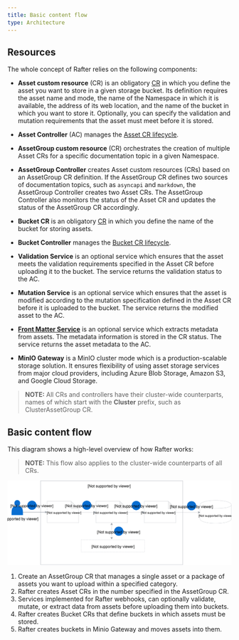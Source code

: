 ```yaml
---
title: Basic content flow
type: Architecture
---
```


## Resources

The whole concept of Rafter relies on the following components:

- **Asset custom resource** (CR) is an obligatory [CR](#custom-resource-asset) in which you define the asset you want to store in a given storage bucket. Its definition requires the asset name and mode, the name of the Namespace in which it is available, the address of its web location, and the name of the bucket in which you want to store it. Optionally, you can specify the validation and mutation requirements that the asset must meet before it is stored.

- **Asset Controller** (AC) manages the [Asset CR lifecycle](#details-asset-custom-resource-lifecycle).

- **AssetGroup custom resource** (CR) orchestrates the creation of multiple Asset CRs for a specific documentation topic in a given Namespace.

- **AssetGroup Controller** creates Asset custom resources (CRs) based on an AssetGroup CR definition. If the AssetGroup CR defines two sources of documentation topics, such as `asyncapi` and `markdown`, the AssetGroup Controller creates two Asset CRs. The AssetGroup Controller also monitors the status of the Asset CR and updates the status of the AssetGroup CR accordingly.

- **Bucket CR** is an obligatory [CR](#custom-resource-bucket) in which you define the name of the bucket for storing assets.

- **Bucket Controller** manages the [Bucket CR lifecycle](#details-bucket-custom-resource-lifecycle).

- **Validation Service** is an optional service which ensures that the asset meets the validation requirements specified in the Asset CR before uploading it to the bucket. The service returns the validation status to the AC.

- **Mutation Service** is an optional service which ensures that the asset is modified according to the mutation specification defined in the Asset CR before it is uploaded to the bucket. The service returns the modified asset to the AC.

- [**Front Matter Service**](#details-front-matter-service) is an optional service which extracts metadata from assets. The metadata information is stored in the CR status. The service returns the asset metadata to the AC.

- **MinIO Gateway** is a MinIO cluster mode which is a production-scalable storage solution. It ensures flexibility of using asset storage services from major cloud providers, including Azure Blob Storage, Amazon S3, and Google Cloud Storage.

>**NOTE:** All CRs and controllers have their cluster-wide counterparts, names of which start with the **Cluster** prefix, such as ClusterAssetGroup CR.

## Basic content flow

This diagram shows a high-level overview of how Rafter works:

>**NOTE:** This flow also applies to the cluster-wide counterparts of all CRs.

![](./assets/basic-architecture.svg)

1. Create an AssetGroup CR that manages a single asset or a package of assets you want to upload within a specified category.
2. Rafter creates Asset CRs in the number specified in the AssetGroup CR.
3. Services implemented for Rafter webhooks, can optionally validate, mutate, or extract data from assets before uploading them into buckets.
4. Rafter creates Bucket CRs that define buckets in which assets must be stored.
5. Rafter creates buckets in Minio Gateway and moves assets into them.
